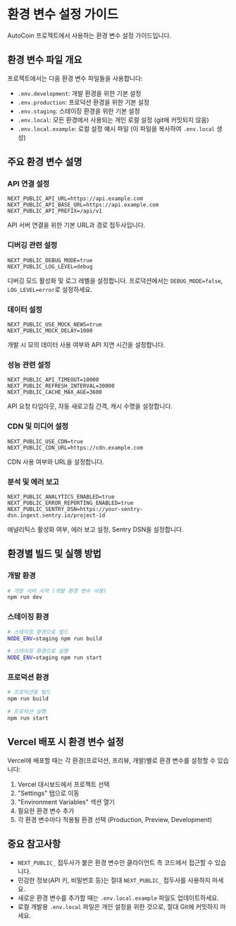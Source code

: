 # 환경 변수 설정 가이드

AutoCoin 프로젝트에서 사용하는 환경 변수 설정 가이드입니다.

## 환경 변수 파일 개요

프로젝트에서는 다음 환경 변수 파일들을 사용합니다:

- `.env.development`: 개발 환경을 위한 기본 설정
- `.env.production`: 프로덕션 환경을 위한 기본 설정
- `.env.staging`: 스테이징 환경을 위한 기본 설정
- `.env.local`: 모든 환경에서 사용되는 개인 로컬 설정 (git에 커밋되지 않음)
- `.env.local.example`: 로컬 설정 예시 파일 (이 파일을 복사하여 `.env.local` 생성)

## 주요 환경 변수 설명

### API 연결 설정
```
NEXT_PUBLIC_API_URL=https://api.example.com
NEXT_PUBLIC_API_BASE_URL=https://api.example.com
NEXT_PUBLIC_API_PREFIX=/api/v1
```
API 서버 연결을 위한 기본 URL과 경로 접두사입니다.

### 디버깅 관련 설정
```
NEXT_PUBLIC_DEBUG_MODE=true
NEXT_PUBLIC_LOG_LEVEL=debug
```
디버깅 모드 활성화 및 로그 레벨을 설정합니다. 프로덕션에서는 `DEBUG_MODE=false`, `LOG_LEVEL=error`로 설정하세요.

### 데이터 설정
```
NEXT_PUBLIC_USE_MOCK_NEWS=true
NEXT_PUBLIC_MOCK_DELAY=1000
```
개발 시 모의 데이터 사용 여부와 API 지연 시간을 설정합니다.

### 성능 관련 설정
```
NEXT_PUBLIC_API_TIMEOUT=10000
NEXT_PUBLIC_REFRESH_INTERVAL=30000
NEXT_PUBLIC_CACHE_MAX_AGE=3600
```
API 요청 타임아웃, 자동 새로고침 간격, 캐시 수명을 설정합니다.

### CDN 및 미디어 설정
```
NEXT_PUBLIC_USE_CDN=true
NEXT_PUBLIC_CDN_URL=https://cdn.example.com
```
CDN 사용 여부와 URL을 설정합니다.

### 분석 및 에러 보고
```
NEXT_PUBLIC_ANALYTICS_ENABLED=true
NEXT_PUBLIC_ERROR_REPORTING_ENABLED=true
NEXT_PUBLIC_SENTRY_DSN=https://your-sentry-dsn.ingest.sentry.io/project-id
```
애널리틱스 활성화 여부, 에러 보고 설정, Sentry DSN을 설정합니다.

## 환경별 빌드 및 실행 방법

### 개발 환경

```bash
# 개발 서버 시작 (개발 환경 변수 사용)
npm run dev
```

### 스테이징 환경

```bash
# 스테이징 환경으로 빌드
NODE_ENV=staging npm run build

# 스테이징 환경으로 실행
NODE_ENV=staging npm run start
```

### 프로덕션 환경

```bash
# 프로덕션용 빌드
npm run build

# 프로덕션 실행
npm run start
```

## Vercel 배포 시 환경 변수 설정

Vercel에 배포할 때는 각 환경(프로덕션, 프리뷰, 개발)별로 환경 변수를 설정할 수 있습니다:

1. Vercel 대시보드에서 프로젝트 선택
2. "Settings" 탭으로 이동
3. "Environment Variables" 섹션 열기
4. 필요한 환경 변수 추가
5. 각 환경 변수마다 적용될 환경 선택 (Production, Preview, Development)

## 중요 참고사항

- `NEXT_PUBLIC_` 접두사가 붙은 환경 변수만 클라이언트 측 코드에서 접근할 수 있습니다.
- 민감한 정보(API 키, 비밀번호 등)는 절대 `NEXT_PUBLIC_` 접두사를 사용하지 마세요.
- 새로운 환경 변수를 추가할 때는 `.env.local.example` 파일도 업데이트하세요.
- 로컬 개발용 `.env.local` 파일은 개인 설정을 위한 것으로, 절대 Git에 커밋하지 마세요.
